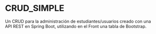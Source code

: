 # CRUD_SIMPLE
Un CRUD para la administración de estudiantes/usuarios creado con una API REST en Spring Boot, utilizando en el Front una tabla de Bootstrap.
